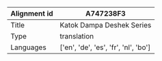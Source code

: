 |Alignment id | A747238F3
| --- | --- 
|Title | Katok Dampa Deshek Series 
|Type | translation
|Languages | ['en', 'de', 'es', 'fr', 'nl', 'bo']